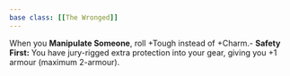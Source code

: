 ```yaml
---
base class: [[The Wronged]]
---
```

When you **Manipulate Someone**, roll +Tough instead of +Charm.- **Safety First:** You have jury-rigged extra protection into your gear, giving you +1 armour (maximum 2-armour).
